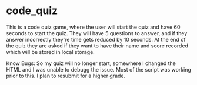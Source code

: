 # code_quiz

This is a code quiz game, where the user will start the quiz and have 60 seconds to start the quiz. They will have 5 questions to answer, and if they answer incorrectly they're time gets reduced by 10 seconds.
At the end of the quiz they are asked if they want to have their name and score recorded which will be stored in local storage.

Know Bugs:
So my quiz will no longer start, somewhere I changed the HTML and I was unable to debugg the issue. Most of the script was working prior to this. I plan to resubmit for a higher grade.  